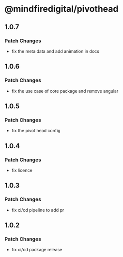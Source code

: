 # @mindfiredigital/pivothead

## 1.0.7

### Patch Changes

- fix the meta data and add animation in docs

## 1.0.6

### Patch Changes

- fix the use case of core package and remove angular

## 1.0.5

### Patch Changes

- fix the pivot head config

## 1.0.4

### Patch Changes

- fix licence

## 1.0.3

### Patch Changes

- fix ci/cd pipeline to add pr

## 1.0.2

### Patch Changes

- fix ci/cd package release
